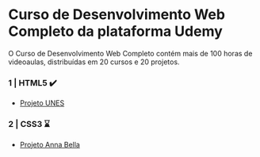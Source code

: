 # Curso de Desenvolvimento Web Completo da plataforma Udemy
O Curso de Desenvolvimento Web Completo contém mais de 100 horas de videoaulas, distribuídas em 20 cursos e 20 projetos.

### 1 | HTML5  ✔️

- [Projeto UNES](https://github.com/imatheeus/desenvolvimento-web-curso/tree/main/projetos/01-Projeto)

### 2 | CSS3  ⌛️

- [Projeto Anna Bella](https://github.com/imatheeus/desenvolvimento-web-curso/tree/main/projetos/02-projetoAnnaBella)
